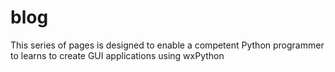 # blog
This series of pages is designed to enable a competent Python programmer to learns to create GUI applications using wxPython
